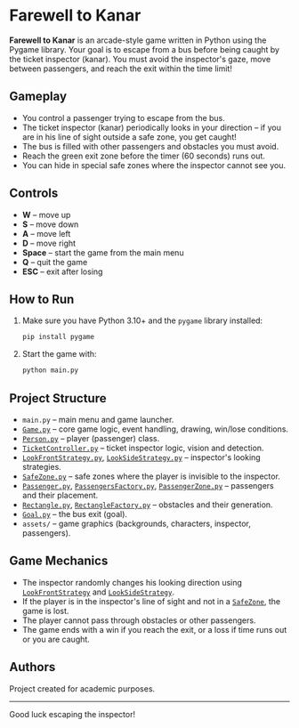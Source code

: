 # Farewell to Kanar

**Farewell to Kanar** is an arcade-style game written in Python using the Pygame library. Your goal is to escape from a bus before being caught by the ticket inspector (kanar). You must avoid the inspector's gaze, move between passengers, and reach the exit within the time limit!

## Gameplay

- You control a passenger trying to escape from the bus.
- The ticket inspector (kanar) periodically looks in your direction – if you are in his line of sight outside a safe zone, you get caught!
- The bus is filled with other passengers and obstacles you must avoid.
- Reach the green exit zone before the timer (60 seconds) runs out.
- You can hide in special safe zones where the inspector cannot see you.

## Controls

- **W** – move up
- **S** – move down
- **A** – move left
- **D** – move right
- **Space** – start the game from the main menu
- **Q** – quit the game
- **ESC** – exit after losing

## How to Run

1. Make sure you have Python 3.10+ and the `pygame` library installed:
   ```sh
   pip install pygame
   ```
2. Start the game with:
   ```sh
   python main.py
   ```

## Project Structure

- `main.py` – main menu and game launcher.
- [`Game.py`](Game.py) – core game logic, event handling, drawing, win/lose conditions.
- [`Person.py`](Person.py) – player (passenger) class.
- [`TicketController.py`](TicketController.py) – ticket inspector logic, vision and detection.
- [`LookFrontStrategy.py`](LookFrontStrategy.py), [`LookSideStrategy.py`](LookSideStrategy.py) – inspector's looking strategies.
- [`SafeZone.py`](SafeZone.py) – safe zones where the player is invisible to the inspector.
- [`Passenger.py`](Passenger.py), [`PassengersFactory.py`](PassengersFactory.py), [`PassengerZone.py`](PassengerZone.py) – passengers and their placement.
- [`Rectangle.py`](Rectangle.py), [`RectangleFactory.py`](RectangleFactory.py) – obstacles and their generation.
- [`Goal.py`](Goal.py) – the bus exit (goal).
- `assets/` – game graphics (backgrounds, characters, inspector, passengers).

## Game Mechanics

- The inspector randomly changes his looking direction using [`LookFrontStrategy`](LookFrontStrategy.py) and [`LookSideStrategy`](LookSideStrategy.py).
- If the player is in the inspector's line of sight and not in a [`SafeZone`](SafeZone.py), the game is lost.
- The player cannot pass through obstacles or other passengers.
- The game ends with a win if you reach the exit, or a loss if time runs out or you are caught.

## Authors

Project created for academic purposes.

---

Good luck escaping the inspector!
